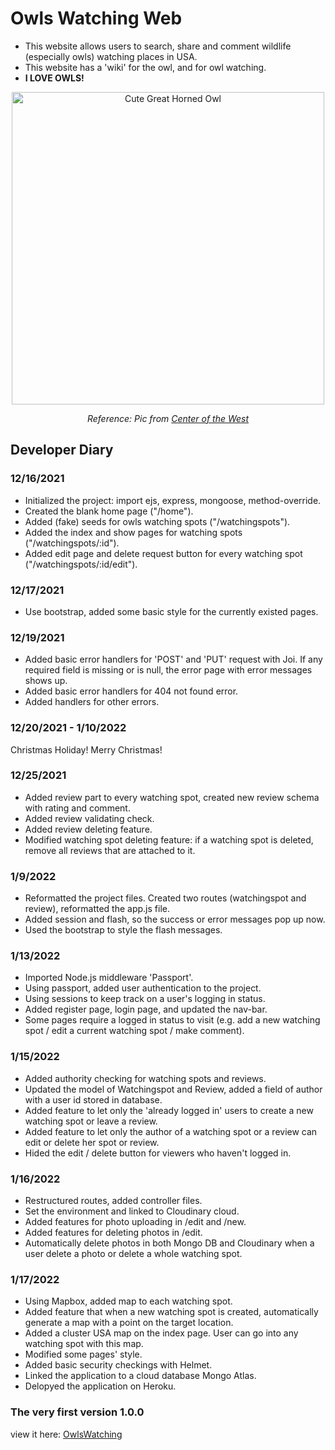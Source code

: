 # Owls Watching Web
- This website allows users to search, share and comment wildlife (especially owls) watching places in USA.
- This website has a 'wiki' for the owl, and for owl watching.
- <b>I LOVE OWLS!</b>

<p align="center">
  <img src="https://centerofthewest.org/wp-content/uploads/2013/10/gho-2.jpg" width="500" alt="Cute Great Horned Owl">
</p>
<p align="center">
<i>Reference: Pic from <a href="https://centerofthewest.org/2013/10/15/my-favorite-facts-about-great-horned-owls/">Center of the West</a></i>
</p>


## Developer Diary
### 12/16/2021
- Initialized the project: import ejs, express, mongoose, method-override.
- Created the blank home page ("/home").
- Added (fake) seeds for owls watching spots ("/watchingspots").
- Added the index and show pages for watching spots ("/watchingspots/:id").
- Added edit page and delete request button for every watching spot ("/watchingspots/:id/edit").

### 12/17/2021
- Use bootstrap, added some basic style for the currently existed pages.

### 12/19/2021
- Added basic error handlers for 'POST' and 'PUT' request with Joi. If any required field is missing or is null, the error page with error messages shows up.
- Added basic error handlers for 404 not found error.
- Added handlers for other errors.

### 12/20/2021 - 1/10/2022
Christmas Holiday! Merry Christmas!

### 12/25/2021
- Added review part to every watching spot, created new review schema with rating and comment.
- Added review validating check.
- Added review deleting feature.
- Modified watching spot deleting feature: if a watching spot is deleted, remove all reviews that are attached to it.

### 1/9/2022
- Reformatted the project files. Created two routes (watchingspot and review), reformatted the app.js file.
- Added session and flash, so the success or error messages pop up now.
- Used the bootstrap to style the flash messages.

### 1/13/2022
- Imported Node.js middleware 'Passport'.
- Using passport, added user authentication to the project.
- Using sessions to keep track on a user's logging in status.
- Added register page, login page, and updated the nav-bar.
- Some pages require a logged in status to visit (e.g. add a new watching spot / edit a current watching spot / make comment).

### 1/15/2022
- Added authority checking for watching spots and reviews.
- Updated the model of Watchingspot and Review, added a field of author with a user id stored in database.
- Added feature to let only the 'already logged in' users to create a new watching spot or leave a review.
- Added feature to let only the author of a watching spot or a review can edit or delete her spot or review.
- Hided the edit / delete button for viewers who haven't logged in.

### 1/16/2022
- Restructured routes, added controller files.
- Set the environment and linked to Cloudinary cloud.
- Added features for photo uploading in /edit and /new.
- Added features for deleting photos in /edit.
- Automatically delete photos in both Mongo DB and Cloudinary when a user delete a photo or delete a whole watching spot.

### 1/17/2022
- Using Mapbox, added map to each watching spot.
- Added feature that when a new watching spot is created, automatically generate a map with a point on the target location.
- Added a cluster USA map on the index page. User can go into any watching spot with this map.
- Modified some pages' style.
- Added basic security checkings with Helmet.
- Linked the application to a cloud database Mongo Atlas.
- Delopyed the application on Heroku.

### The very first version 1.0.0
view it here: <a href='https://lit-inlet-00226.herokuapp.com/'>OwlsWatching</a>
